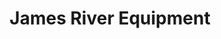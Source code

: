 ---
title: "James River Equipment"
url: /mt-airy/james-river-equipment/
shop: Landwirtschaftlich
---